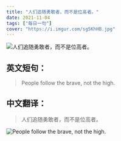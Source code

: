 ```yaml
---
title: "人们追随勇敢者，而不是位高者。"
date: 2021-11-04
tags: ["每日一句"]
cover: "https://i.imgur.com/sg5KhHB.jpg"
---
```


![人们追随勇敢者，而不是位高者。](https://i.imgur.com/rY8y9DP.jpg)

## 英文短句：
> People follow the brave, not the high.

<!--more-->

## 中文翻译：
> 人们追随勇敢者，而不是位高者。

![People follow the brave, not the high.](https://i.imgur.com/nukIF3h.jpg)


